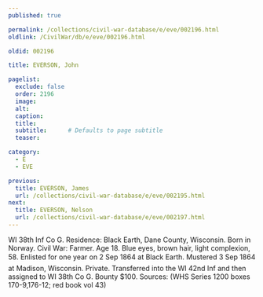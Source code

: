 ```yaml
---
published: true

permalink: /collections/civil-war-database/e/eve/002196.html
oldlink: /CivilWar/db/e/eve/002196.html

oldid: 002196

title: EVERSON, John

pagelist:
  exclude: false
  order: 2196
  image: 
  alt:
  caption:
  title:
  subtitle:      # Defaults to page subtitle
  teaser:

category: 
  - E 
  - EVE

previous:
  title: EVERSON, James
  url: /collections/civil-war-database/e/eve/002195.html  
next:
  title: EVERSON, Nelson
  url: /collections/civil-war-database/e/eve/002197.html   
---
```

WI 38th Inf Co G. Residence: Black Earth, Dane County, Wisconsin. Born in Norway. Civil War: Farmer. Age 18. Blue eyes, brown hair, light complexion, 5&#146;8&#148;. Enlisted for one year on 2 Sep 1864 at Black Earth. Mustered 3 Sep 1864 at Madison, Wisconsin. Private. Transferred into the WI 42nd Inf and then assigned to WI 38th Co G. Bounty $100. Sources: (WHS Series 1200 boxes 170-9,176-12; red book vol 43)